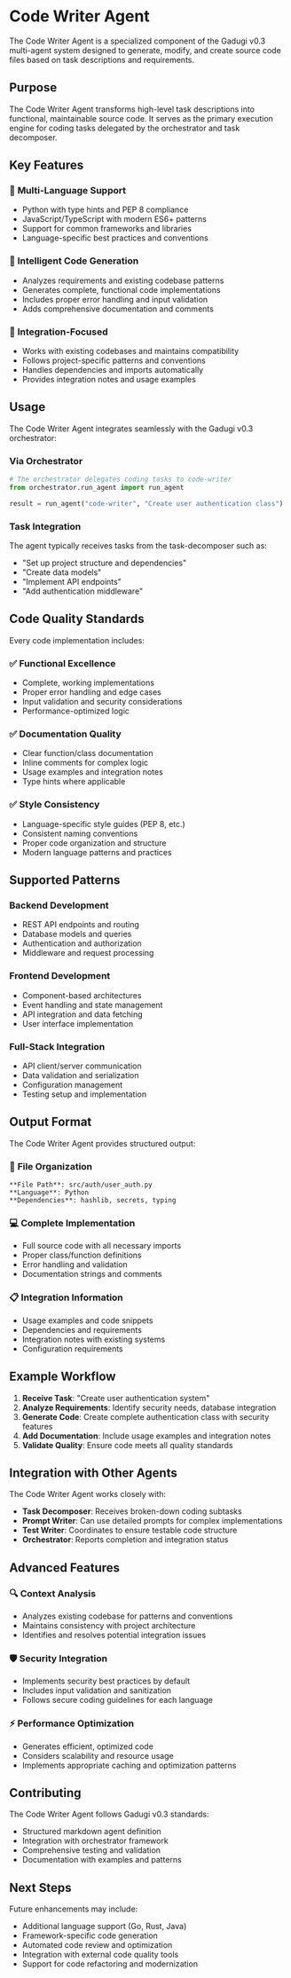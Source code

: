 # Code Writer Agent

The Code Writer Agent is a specialized component of the Gadugi v0.3 multi-agent system designed to generate, modify, and create source code files based on task descriptions and requirements.

## Purpose

The Code Writer Agent transforms high-level task descriptions into functional, maintainable source code. It serves as the primary execution engine for coding tasks delegated by the orchestrator and task decomposer.

## Key Features

### 🔧 **Multi-Language Support**
- Python with type hints and PEP 8 compliance
- JavaScript/TypeScript with modern ES6+ patterns
- Support for common frameworks and libraries
- Language-specific best practices and conventions

### 📝 **Intelligent Code Generation**
- Analyzes requirements and existing codebase patterns
- Generates complete, functional code implementations
- Includes proper error handling and input validation
- Adds comprehensive documentation and comments

### 🎯 **Integration-Focused**
- Works with existing codebases and maintains compatibility
- Follows project-specific patterns and conventions
- Handles dependencies and imports automatically
- Provides integration notes and usage examples

## Usage

The Code Writer Agent integrates seamlessly with the Gadugi v0.3 orchestrator:

### Via Orchestrator
```python
# The orchestrator delegates coding tasks to code-writer
from orchestrator.run_agent import run_agent

result = run_agent("code-writer", "Create user authentication class")
```

### Task Integration
The agent typically receives tasks from the task-decomposer such as:
- "Set up project structure and dependencies"
- "Create data models"
- "Implement API endpoints"
- "Add authentication middleware"

## Code Quality Standards

Every code implementation includes:

### ✅ **Functional Excellence**
- Complete, working implementations
- Proper error handling and edge cases
- Input validation and security considerations
- Performance-optimized logic

### ✅ **Documentation Quality**
- Clear function/class documentation
- Inline comments for complex logic
- Usage examples and integration notes
- Type hints where applicable

### ✅ **Style Consistency**
- Language-specific style guides (PEP 8, etc.)
- Consistent naming conventions
- Proper code organization and structure
- Modern language patterns and practices

## Supported Patterns

### Backend Development
- REST API endpoints and routing
- Database models and queries
- Authentication and authorization
- Middleware and request processing

### Frontend Development
- Component-based architectures
- Event handling and state management
- API integration and data fetching
- User interface implementation

### Full-Stack Integration
- API client/server communication
- Data validation and serialization
- Configuration management
- Testing setup and implementation

## Output Format

The Code Writer Agent provides structured output:

### 📁 **File Organization**
```
**File Path**: src/auth/user_auth.py
**Language**: Python
**Dependencies**: hashlib, secrets, typing
```

### 💻 **Complete Implementation**
- Full source code with all necessary imports
- Proper class/function definitions
- Error handling and validation
- Documentation strings and comments

### 📋 **Integration Information**
- Usage examples and code snippets
- Dependencies and requirements
- Integration notes with existing systems
- Configuration requirements

## Example Workflow

1. **Receive Task**: "Create user authentication system"
2. **Analyze Requirements**: Identify security needs, database integration
3. **Generate Code**: Create complete authentication class with security features
4. **Add Documentation**: Include usage examples and integration notes
5. **Validate Quality**: Ensure code meets all quality standards

## Integration with Other Agents

The Code Writer Agent works closely with:

- **Task Decomposer**: Receives broken-down coding subtasks
- **Prompt Writer**: Can use detailed prompts for complex implementations
- **Test Writer**: Coordinates to ensure testable code structure
- **Orchestrator**: Reports completion and integration status

## Advanced Features

### 🔍 **Context Analysis**
- Analyzes existing codebase for patterns and conventions
- Maintains consistency with project architecture
- Identifies and resolves potential integration issues

### 🛡️ **Security Integration**
- Implements security best practices by default
- Includes input validation and sanitization
- Follows secure coding guidelines for each language

### ⚡ **Performance Optimization**
- Generates efficient, optimized code
- Considers scalability and resource usage
- Implements appropriate caching and optimization patterns

## Contributing

The Code Writer Agent follows Gadugi v0.3 standards:
- Structured markdown agent definition
- Integration with orchestrator framework
- Comprehensive testing and validation
- Documentation with examples and patterns

## Next Steps

Future enhancements may include:
- Additional language support (Go, Rust, Java)
- Framework-specific code generation
- Automated code review and optimization
- Integration with external code quality tools
- Support for code refactoring and modernization